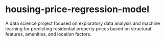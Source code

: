 # housing-price-regression-model
A data science project focused on exploratory data analysis and machine learning for predicting residential property prices based on structural features, amenities, and location factors.

